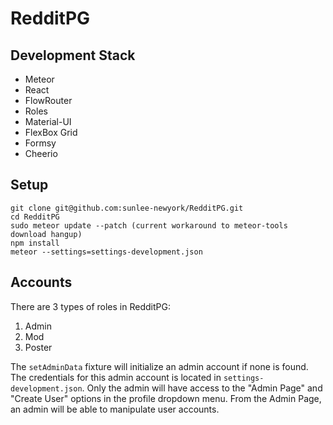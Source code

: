 # RedditPG

## Development Stack
* Meteor
* React
* FlowRouter
* Roles
* Material-UI
* FlexBox Grid
* Formsy
* Cheerio

## Setup
```
git clone git@github.com:sunlee-newyork/RedditPG.git
cd RedditPG
sudo meteor update --patch (current workaround to meteor-tools download hangup)
npm install
meteor --settings=settings-development.json
```

## Accounts
There are 3 types of roles in RedditPG:

1. Admin
2. Mod
3. Poster

The ```setAdminData``` fixture will initialize an admin account if none is found. The credentials for this admin account is located in ```settings-development.json```. Only the admin will have access to the "Admin Page" and "Create User" options in the profile dropdown menu. From the Admin Page, an admin will be able to manipulate user accounts.
